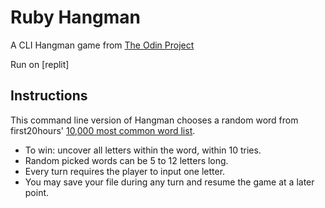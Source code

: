 # Ruby Hangman
A CLI Hangman game from [The Odin Project](https://www.theodinproject.com/lessons/ruby-hangman)

Run on [replit]

## Instructions

This command line version of Hangman chooses a random word from first20hours' [10,000 most common word list](https://github.com/first20hours/google-10000-english).

* To win: uncover all letters within the word, within 10 tries.
* Random picked words can be 5 to 12 letters long.
* Every turn requires the player to input one letter.
* You may save your file during any turn and resume the game at a later point.